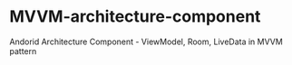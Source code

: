 # MVVM-architecture-component
Andorid Architecture Component - ViewModel, Room, LiveData in MVVM pattern
